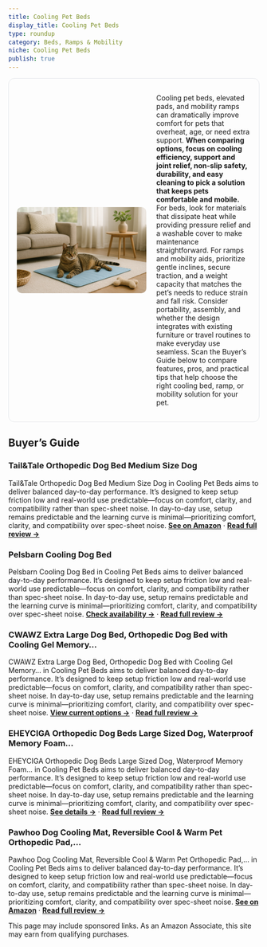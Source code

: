 ```yaml
---
title: Cooling Pet Beds
display_title: Cooling Pet Beds
type: roundup
category: Beds, Ramps & Mobility
niche: Cooling Pet Beds
publish: true
---
```


<section class="hero-split" style="width:100%;box-sizing:border-box;border:1px solid #e5e7eb;border-radius:12px;padding:16px;display:grid;grid-template-columns:minmax(260px,40%) 1fr;gap:20px;align-items:center;"><figure style="margin:0;"><img src="/hero/roundups/beds-ramps-mobility/cooling-pet-beds.webp" alt="" style="width:100%;height:auto;display:block;border-radius:10px;"/></figure><div class="hero-copy" style="min-width:0;"><p>Cooling pet beds, elevated pads, and mobility ramps can dramatically improve comfort for pets that overheat, age, or need extra support. <strong>When comparing options, focus on cooling efficiency, support and joint relief, non-slip safety, durability, and easy cleaning to pick a solution that keeps pets comfortable and mobile.</strong> For beds, look for materials that dissipate heat while providing pressure relief and a washable cover to make maintenance straightforward. For ramps and mobility aids, prioritize gentle inclines, secure traction, and a weight capacity that matches the pet’s needs to reduce strain and fall risk. Consider portability, assembly, and whether the design integrates with existing furniture or travel routines to make everyday use seamless. Scan the Buyer’s Guide below to compare features, pros, and practical tips that help choose the right cooling bed, ramp, or mobility solution for your pet.</p></div></section>


<h2>Buyer’s Guide</h2>
<h3>Tail&Tale Orthopedic Dog Bed Medium Size Dog</h3>
<p>Tail&Tale Orthopedic Dog Bed Medium Size Dog in Cooling Pet Beds aims to deliver balanced day-to-day performance. It’s designed to keep setup friction low and real-world use predictable&mdash;focus on comfort, clarity, and compatibility rather than spec-sheet noise. In day-to-day use, setup remains predictable and the learning curve is minimal&mdash;prioritizing comfort, clarity, and compatibility over spec-sheet noise. <a href="https://amzn.to/4ntOqM6" target="_blank" rel="nofollow sponsored noopener noopener" target="_blank"><strong>See on Amazon</strong></a> · <a href="/reviews/tail-tale-orthopedic-dog-bed-medium-size-dog-cooling-pet-bed-w-comfort-25a7a9cb/"><strong>Read full review &rarr;</strong></a></p>
<h3>Pelsbarn Cooling Dog Bed</h3>
<p>Pelsbarn Cooling Dog Bed in Cooling Pet Beds aims to deliver balanced day-to-day performance. It’s designed to keep setup friction low and real-world use predictable&mdash;focus on comfort, clarity, and compatibility rather than spec-sheet noise. In day-to-day use, setup remains predictable and the learning curve is minimal&mdash;prioritizing comfort, clarity, and compatibility over spec-sheet noise. <a href="https://amzn.to/47g91Nh" target="_blank" rel="nofollow sponsored noopener noopener" target="_blank"><strong>Check availability &rarr;</strong></a> · <a href="/reviews/pelsbarn-cooling-dog-bed-ice-silk-summer-comfort-self-cooling-non-slip-7d10a9a4/"><strong>Read full review &rarr;</strong></a></p>
<h3>CWAWZ Extra Large Dog Bed, Orthopedic Dog Bed with Cooling Gel Memory…</h3>
<p>CWAWZ Extra Large Dog Bed, Orthopedic Dog Bed with Cooling Gel Memory… in Cooling Pet Beds aims to deliver balanced day-to-day performance. It’s designed to keep setup friction low and real-world use predictable&mdash;focus on comfort, clarity, and compatibility rather than spec-sheet noise. In day-to-day use, setup remains predictable and the learning curve is minimal&mdash;prioritizing comfort, clarity, and compatibility over spec-sheet noise. <a href="https://amzn.to/48a8MFr" target="_blank" rel="nofollow sponsored noopener noopener" target="_blank"><strong>View current options &rarr;</strong></a> · <a href="/reviews/cwawz-extra-large-dog-bed-orthopedic-dog-bed-with-cooling-gel-memory-fo-6a4cceda/"><strong>Read full review &rarr;</strong></a></p>
<h3>EHEYCIGA Orthopedic Dog Beds Large Sized Dog, Waterproof Memory Foam…</h3>
<p>EHEYCIGA Orthopedic Dog Beds Large Sized Dog, Waterproof Memory Foam… in Cooling Pet Beds aims to deliver balanced day-to-day performance. It’s designed to keep setup friction low and real-world use predictable&mdash;focus on comfort, clarity, and compatibility rather than spec-sheet noise. In day-to-day use, setup remains predictable and the learning curve is minimal&mdash;prioritizing comfort, clarity, and compatibility over spec-sheet noise. <a href="https://amzn.to/4nJ9TB2" target="_blank" rel="nofollow sponsored noopener noopener" target="_blank"><strong>See details &rarr;</strong></a> · <a href="/reviews/eheyciga-orthopedic-dog-beds-large-sized-dog-waterproof-memory-foam-pet-da066666/"><strong>Read full review &rarr;</strong></a></p>
<h3>Pawhoo Dog Cooling Mat, Reversible Cool & Warm Pet Orthopedic Pad,…</h3>
<p>Pawhoo Dog Cooling Mat, Reversible Cool & Warm Pet Orthopedic Pad,… in Cooling Pet Beds aims to deliver balanced day-to-day performance. It’s designed to keep setup friction low and real-world use predictable&mdash;focus on comfort, clarity, and compatibility rather than spec-sheet noise. In day-to-day use, setup remains predictable and the learning curve is minimal&mdash;prioritizing comfort, clarity, and compatibility over spec-sheet noise. <a href="https://amzn.to/478NYNs" target="_blank" rel="nofollow sponsored noopener noopener" target="_blank"><strong>See on Amazon</strong></a> · <a href="/reviews/pawhoo-dog-cooling-mat-reversible-cool-warm-pet-orthopedic-pad-thick-ma-77304e02/"><strong>Read full review &rarr;</strong></a></p>
<aside class="disclosure">This page may include sponsored links. As an Amazon Associate, this site may earn from qualifying purchases.</aside>

